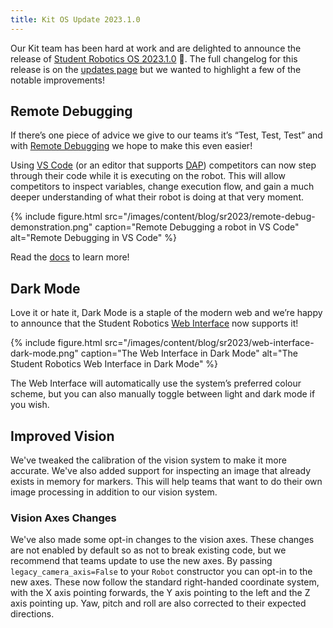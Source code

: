 ```yaml
---
title: Kit OS Update 2023.1.0
---
```


Our Kit team has been hard at work and are delighted to announce the release of [Student Robotics OS 2023.1.0](https://studentrobotics.org/docs/kit/brain_board/updates) 🎉. The full changelog for this release is on the [updates page](https://studentrobotics.org/docs/kit/brain_board/updates) but we wanted to highlight a few of the notable improvements!

## Remote Debugging

If there’s one piece of advice we give to our teams it’s “Test, Test, Test” and with [Remote Debugging](https://studentrobotics.org/docs/programming/editors/vscode#remote-debugging) we hope to make this even easier!

Using [VS Code](https://code.visualstudio.com/) (or an editor that supports [DAP](https://microsoft.github.io/debug-adapter-protocol/)) competitors can now step through their code while it is executing on the robot. This will allow competitors to inspect variables, change execution flow, and gain a much deeper understanding of what their robot is doing at that very moment.

{% include figure.html src="/images/content/blog/sr2023/remote-debug-demonstration.png"
           caption="Remote Debugging a robot in VS Code" alt="Remote Debugging in VS Code" %}

Read the [docs](https://studentrobotics.org/docs/programming/editors/vscode#remote-debugging) to learn more!

## Dark Mode

Love it or hate it, Dark Mode is a staple of the modern web and we’re happy to announce that the Student Robotics [Web Interface](https://studentrobotics.org/docs/kit/wifi#using-the-robot-interface) now supports it!

{% include figure.html src="/images/content/blog/sr2023/web-interface-dark-mode.png"
           caption="The Web Interface in Dark Mode" alt="The Student Robotics Web Interface in Dark Mode" %}

The Web Interface will automatically use the system’s preferred colour scheme, but you can also manually toggle between light and dark mode if you wish.

## Improved Vision

We've tweaked the calibration of the vision system to make it more accurate. We've also added support for inspecting an image that already exists in memory for markers. This will help teams that want to do their own image processing in addition to our vision system.

### Vision Axes Changes

We've also made some opt-in changes to the vision axes. These changes are not enabled by default so as not to break existing code, but we recommend that teams update to use the new axes. By passing `legacy_camera_axis=False` to your `Robot` constructor you can opt-in to the new axes. These now follow the standard right-handed coordinate system, with the X axis pointing forwards, the Y axis pointing to the left and the Z axis pointing up. Yaw, pitch and roll are also corrected to their expected directions.
